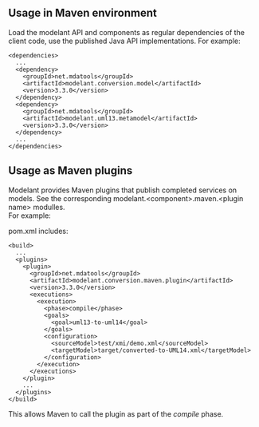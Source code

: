 Usage in Maven environment
--------------------------

Load the modelant API and components as regular dependencies of the client code, use the published Java API implementations.
For example:

    <dependencies>
      ...
      <dependency>
        <groupId>net.mdatools</groupId>
        <artifactId>modelant.conversion.model</artifactId>
        <version>3.3.0</version>
      </dependency>
      <dependency>
        <groupId>net.mdatools</groupId>
        <artifactId>modelant.uml13.metamodel</artifactId>
        <version>3.3.0</version>
      </dependency>
      ...
    </dependencies>


Usage as Maven plugins
----------------------

Modelant provides Maven plugins that publish completed services on models. See the corresponding modelant.&lt;component&gt;.maven.&lt;plugin name&gt; modulles.  
For example:

pom.xml includes:

    <build>
      ...
      <plugins>
        <plugin>
          <groupId>net.mdatools</groupId>
          <artifactId>modelant.conversion.maven.plugin</artifactId>
          <version>3.3.0</version>
          <executions>
            <execution>
              <phase>compile</phase>
              <goals>
                <goal>uml13-to-uml14</goal>
              </goals>
              <configuration>
                <sourceModel>test/xmi/demo.xml</sourceModel>
                <targetModel>target/converted-to-UML14.xml</targetModel>
              </configuration>
            </execution>
          </executions>
        </plugin>
        ...
      </plugins>
    </build>
    
This allows Maven to call the plugin as part of the *compile* phase. 